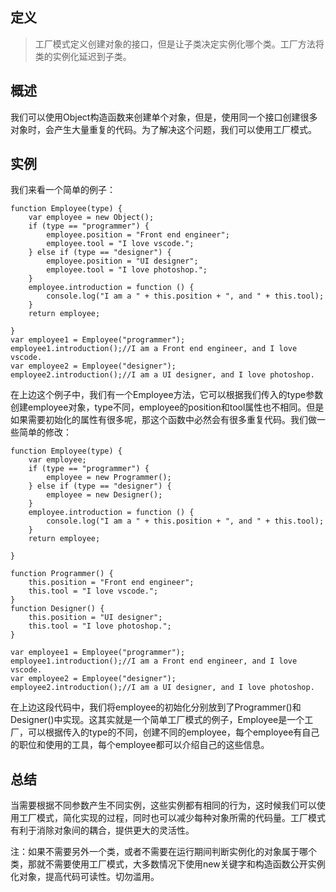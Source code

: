 
## 定义

> 工厂模式定义创建对象的接口，但是让子类决定实例化哪个类。工厂方法将类的实例化延迟到子类。

## 概述

我们可以使用Object构造函数来创建单个对象，但是，使用同一个接口创建很多对象时，会产生大量重复的代码。为了解决这个问题，我们可以使用工厂模式。

## 实例

我们来看一个简单的例子：

```
function Employee(type) {
    var employee = new Object();
    if (type == "programmer") {
        employee.position = "Front end engineer";
        employee.tool = "I love vscode.";
    } else if (type == "designer") {
        employee.position = "UI designer";
        employee.tool = "I love photoshop.";
    }
    employee.introduction = function () {
        console.log("I am a " + this.position + ", and " + this.tool);
    }
    return employee;

}
var employee1 = Employee("programmer");
employee1.introduction();//I am a Front end engineer, and I love vscode.
var employee2 = Employee("designer");
employee2.introduction();//I am a UI designer, and I love photoshop.
```
在上边这个例子中，我们有一个Employee方法，它可以根据我们传入的type参数创建employee对象，type不同，employee的position和tool属性也不相同。但是如果需要初始化的属性有很多呢，那这个函数中必然会有很多重复代码。我们做一些简单的修改：

```
function Employee(type) {
    var employee;
    if (type == "programmer") {
        employee = new Programmer();
    } else if (type == "designer") {
        employee = new Designer();
    }
    employee.introduction = function () {
        console.log("I am a " + this.position + ", and " + this.tool);
    }
    return employee;

}

function Programmer() {
    this.position = "Front end engineer";
    this.tool = "I love vscode.";
}
function Designer() {
    this.position = "UI designer";
    this.tool = "I love photoshop.";
}

var employee1 = Employee("programmer");
employee1.introduction();//I am a Front end engineer, and I love vscode.
var employee2 = Employee("designer");
employee2.introduction();//I am a UI designer, and I love photoshop.

```
在上边这段代码中，我们将employee的初始化分别放到了Programmer()和Designer()中实现。这其实就是一个简单工厂模式的例子，Employee是一个工厂，可以根据传入的type的不同，创建不同的employee，每个employee有自己的职位和使用的工具，每个employee都可以介绍自己的这些信息。

## 总结

当需要根据不同参数产生不同实例，这些实例都有相同的行为，这时候我们可以使用工厂模式，简化实现的过程，同时也可以减少每种对象所需的代码量。工厂模式有利于消除对象间的耦合，提供更大的灵活性。

注：如果不需要另外一个类，或者不需要在运行期间判断实例化的对象属于哪个类，那就不需要使用工厂模式，大多数情况下使用new关键字和构造函数公开实例化对象，提高代码可读性。切勿滥用。


